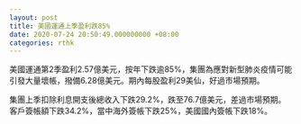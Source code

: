 ```yaml
---
layout: post
title: 美國運通上季盈利跌85%
date: 2020-07-24 20:50:49.000000000 +08:00
categories: rthk
---
```


美國運通第2季盈利2.57億美元，按年下跌逾85%，集團為應對新型肺炎疫情可能引發大量壞帳，撥備6.28億美元。期內每股盈利29美仙，好過市場預期。

集團上季扣除利息開支後總收入下跌29.2%，跌至76.7億美元，差過市場預期。客戶簽帳額下跌34.2%，當中海外簽帳下跌25%，美國國內簽帳下跌18%。
